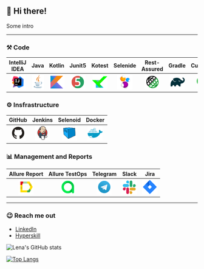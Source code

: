## 👋 Hi there!

Some intro
___
### :hammer_and_pick: Code

| IntelliJ IDEA | Java | Kotlin | Junit5 | Kotest | Selenide | Rest-Assured | Gradle | Cucumber |
|:----:|:----:|:----:|:----:|:----:|:----:|:----:|:----:|:----:|
| <img src="https://github.com/Lena-Sazh/Lena-Sazh/blob/main/src/test/resources/logo/Intelij_IDEA.png" width="40" height="40"> | <img src="https://github.com/Lena-Sazh/Lena-Sazh/blob/main/src/test/resources/logo/Java.png" width="40" height="40"> |  <img src="https://github.com/Lena-Sazh/Lena-Sazh/blob/main/src/test/resources/logo/Kotlin.png" width="40" height="40"> | <img src="https://github.com/Lena-Sazh/Lena-Sazh/blob/main/src/test/resources/logo/JUnit5.png" width="40" height="40"> | <img src="https://github.com/Lena-Sazh/Lena-Sazh/blob/main/src/test/resources/logo/Kotest.png" width="40" height="40"> | <img src="https://github.com/Lena-Sazh/Lena-Sazh/blob/main/src/test/resources/logo/Selenide.png" width="40" height="40"> | <img src="https://github.com/Lena-Sazh/Lena-Sazh/blob/main/src/test/resources/logo/Rest-Assured.png" width="40" height="40"> | <img src="https://github.com/Lena-Sazh/Lena-Sazh/blob/main/src/test/resources/logo/Gradle.png" width="40" height="40"> | <img src="https://github.com/Lena-Sazh/Lena-Sazh/blob/main/src/test/resources/logo/Cucumber.png" width="40" height="40"> |

### :gear: Insfrastructure

| GitHub | Jenkins | Selenoid | Docker |
|:----:|:----:|:----:|:----:|
| <img src="https://github.com/Lena-Sazh/Lena-Sazh/blob/main/src/test/resources/logo/Github.png" width="40" height="40"> | <img src="https://github.com/Lena-Sazh/Lena-Sazh/blob/main/src/test/resources/logo/Jenkins.png" width="40" height="40"> | <img src="https://github.com/Lena-Sazh/Lena-Sazh/blob/main/src/test/resources/logo/Selenoid.png" width="40" height="40"> | <img src="https://github.com/Lena-Sazh/Lena-Sazh/blob/main/src/test/resources/logo/Docker.png" width="40" height="40"> | 

### :bar_chart: Management and Reports

| Allure Report | Allure TestOps | Telegram | Slack | Jira |
|:----:|:----:|:----:|:----:|:----:|
| <img src="https://github.com/Lena-Sazh/Lena-Sazh/blob/main/src/test/resources/logo/Allure_Report.png" width="40" height="40"> | <img src="https://github.com/Lena-Sazh/Lena-Sazh/blob/main/src/test/resources/logo/AllureTestOps.png" width="40" height="40"> | <img src="https://github.com/Lena-Sazh/Lena-Sazh/blob/main/src/test/resources/logo/Telegram.png" width="40" height="40"> | <img src="https://github.com/Lena-Sazh/Lena-Sazh/blob/main/src/test/resources/logo/Slack.png" width="40" height="40"> | <img src="https://github.com/Lena-Sazh/Lena-Sazh/blob/main/src/test/resources/logo/Jira.png" width="40" height="40"> |
___

### :wink: Reach me out
* [LinkedIn](https://www.linkedin.com/in/elena-sazhina/)
* [Hyperskill](https://hyperskill.org/profile/8906132)


![Lena's GitHub stats](https://github-readme-stats.vercel.app/api?username=Lena-Sazh&show_icons=true&theme=buefy)

[![Top Langs](https://github-readme-stats.vercel.app/api/top-langs/?username=Lena-Sazh&layout=compact&theme=buefy)](https://github.com/anuraghazra/github-readme-stats)




<!--
### Hi there 👋
**Lena-Sazh/Lena-Sazh** is a ✨ _special_ ✨ repository because its `README.md` (this file) appears on your GitHub profile.

Here are some ideas to get you started:

- 🔭 I’m currently working on ...
- 🌱 I’m currently learning ...
- 👯 I’m looking to collaborate on ...
- 🤔 I’m looking for help with ...
- 💬 Ask me about ...
- 📫 How to reach me: ...
- 😄 Pronouns: ...
- ⚡ Fun fact: ...
-->


<!--
[![Readme Card](https://github-readme-stats.vercel.app/api/pin/?username=Lena-Sazh&repo=AllureExamples&theme=buefy)](https://github.com/anuraghazra/github-readme-stats)
-->

<!--
<a href="https://github.com/anuraghazra/github-readme-stats">
  <img align="center" src="https://github-readme-stats.vercel.app/api?username=Lena-Sazh&show_icons=true&theme=buefy" />
</a>
<a href="https://github.com/anuraghazra/convoychat">
  <img align="center" src="https://github-readme-stats.vercel.app/api/top-langs/?username=Lena-Sazh&layout=compact&theme=buefy" />
</a>
-->
